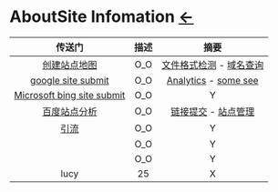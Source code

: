 # AboutSite Infomation  [←](../index.md)

| 传送门 | 描述 | 摘要 |
|:---:|:---:|:---:|
| [创建站点地图](https://www.xml-sitemaps.com/) | O_O | [文件格式检测](https://webmaster.yandex.com/tools/sitemap/) - [域名查询](https://sg.godaddy.com/zh/domains/domain-name-search) |
| [google site submit](https://search.google.com/search-console/welcome) | O_O | [Analytics](https://search.google.com/search-console) - [some see](https://ahrefs.com/blog/zh/submit-website-to-search-engines/) |
| [Microsoft bing site submit](https://www.bing.com/webmasters) | O_O | Y |
| [百度站点分析](https://tongji.baidu.com/web/homepage/index) | O_O | [链接提交](https://ziyuan.baidu.com/linksubmit/url) - [站点管理](https://ziyuan.baidu.com/site/index#/) |
| [引流](http://www.woshipm.com/operate/1791.html) | O_O | Y |
| []() | O_O | Y |
| []() | O_O | Y |
| lucy | 25 | X |
